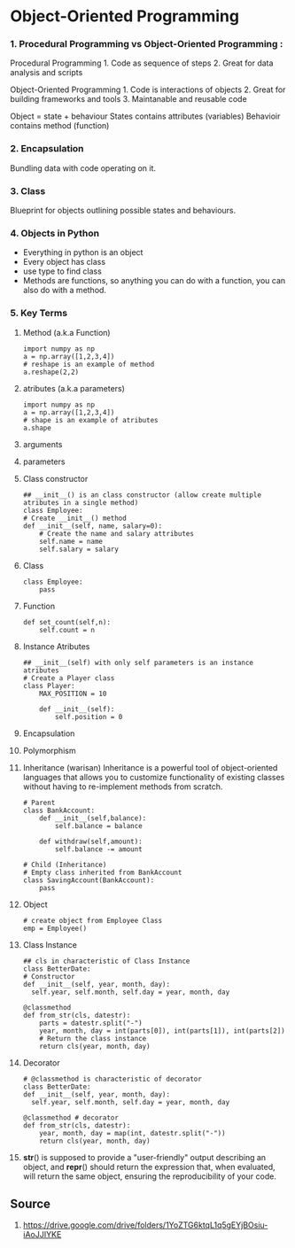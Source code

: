 # Object-Oriented Programming

### 1. Procedural Programming vs Object-Oriented Programming :
Procedural Programming
    1. Code as sequence of steps
    2. Great for data analysis and scripts

Object-Oriented Programming 
    1. Code is interactions of objects
    2. Great for building frameworks and tools
    3. Maintanable and reusable code

Object = state + behaviour
States contains attributes (variables)
Behavioir contains method (function)

### 2. Encapsulation
Bundling data with code operating on it.

### 3. Class
Blueprint for objects outlining possible states and behaviours.

### 4. Objects in Python
- Everything in python is an object
- Every object has class
- use type to find class
- Methods are functions, so anything you can do with a function, you can also do with a method.

### 5. Key Terms
1. Method (a.k.a Function)
    ```
    import numpy as np
    a = np.array([1,2,3,4])
    # reshape is an example of method
    a.reshape(2,2)
    ```
2. atributes (a.k.a parameters)
    ```
    import numpy as np
    a = np.array([1,2,3,4])
    # shape is an example of atributes
    a.shape
    ```

3. arguments 
4. parameters
5. Class constructor
    ```
    ## __init__() is an class constructor (allow create multiple atributes in a single method)
    class Employee:
    # Create __init__() method
    def __init__(self, name, salary=0):
        # Create the name and salary attributes
        self.name = name
        self.salary = salary
    ```
6. Class
    ```
    class Employee:
        pass
    ```
7. Function
    ```
    def set_count(self,n):
        self.count = n
    ```

8. Instance Atributes
    ```
    ## __init__(self) with only self parameters is an instance atributes
    # Create a Player class
    class Player:
        MAX_POSITION = 10
        
        def __init__(self):
            self.position = 0
    ```
9. Encapsulation
10. Polymorphism
11. Inheritance (warisan)
    Inheritance is a powerful tool of object-oriented languages that allows you to customize functionality of existing classes without having to re-implement methods from scratch.
    ```
    # Parent      
    class BankAccount:
        def __init__(self,balance):
            self.balance = balance
        
        def withdraw(self,amount):
            self.balance -= amount
    
    # Child (Inheritance)
    # Empty class inherited from BankAccount
    class SavingAccount(BankAccount):
        pass     
    ```
12. Object
    ```
    # create object from Employee Class
    emp = Employee()
    ```
13. Class Instance
    ```
    ## cls in characteristic of Class Instance
    class BetterDate:    
    # Constructor
    def __init__(self, year, month, day):
      self.year, self.month, self.day = year, month, day

    @classmethod
    def from_str(cls, datestr):
        parts = datestr.split("-")
        year, month, day = int(parts[0]), int(parts[1]), int(parts[2])
        # Return the class instance
        return cls(year, month, day)
    ```
14. Decorator
    ```
    # @classmethod is characteristic of decorator
    class BetterDate:
    def __init__(self, year, month, day):
      self.year, self.month, self.day = year, month, day
      
    @classmethod # decorator
    def from_str(cls, datestr):
        year, month, day = map(int, datestr.split("-"))
        return cls(year, month, day)
    ```

15. __str__() is supposed to provide a "user-friendly" output describing an object, and __repr__() should return the expression that, when evaluated, will return the same object, ensuring the reproducibility of your code.



## Source
1. https://drive.google.com/drive/folders/1YoZTG6ktqL1q5gEYjBOsiu-iAoJJIYKE


